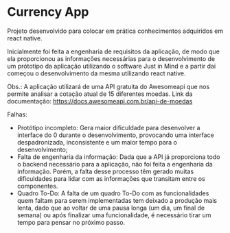 # Currency App

Projeto desenvolvido para colocar em prática conhecimentos adquiridos em react native.

Inicialmente foi feita a engenharia de requisitos da aplicação, de modo que ela proporcionou as informações necessárias para
o desenvolvimento de um prótotipo da aplicação utilizando o software Just in Mind e a partir dai começou o desenvolvimento
da mesma utilizando react native.

Obs.: A aplicação utilizará de uma API gratuita do Awesomeapi que nos permite analisar a cotação atual de 15 diferentes moedas.
Link da documentação: https://docs.awesomeapi.com.br/api-de-moedas 

Falhas: 
 - Protótipo incompleto: Gera maior dificuldade para desenvolver a interface do 0 durante o desenvolvimento, provocando uma interface despadronizada, inconsistente e um maior tempo para o desenvolvimento;
 - Falta de engenharia da informação: Dada que a API já proporciona todo o backend necessário para a aplicação, não foi feita a engenharia da informação. Porém, a falta desse processo têm gerado muitas dificuldades para lidar com as informações que transitam entre os componentes.
 - Quadro To-Do: A falta de um quadro To-Do com as funcionalidades quem faltam para serem implementadas tem deixado a produção mais lenta, dado que ao voltar de uma pausa longa (um dia, um final de semana) ou após finalizar uma funcionalidade, é necessário tirar um tempo para pensar no próximo passo.